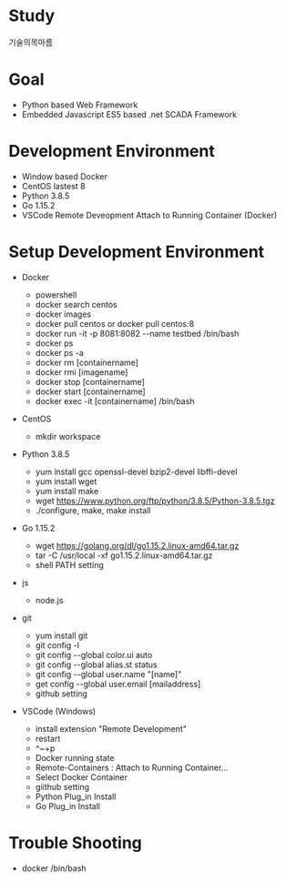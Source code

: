 # Study
기술의목마름
# Goal
- Python based Web Framework
- Embedded Javascript ES5 based .net SCADA Framework

# Development Environment
- Window based Docker
- CentOS lastest 8
- Python 3.8.5
- Go 1.15.2
- VSCode Remote Deveopment Attach to Running Container (Docker)

# Setup Development Environment
- Docker
  - powershell
  - docker search centos
  - docker images
  - docker pull centos or docker pull centos:8
  - docker run -it -p 8081:8082 --name testbed /bin/bash
  - docker ps
  - docker ps -a
  - docker rm [containername]
  - docker rmi [imagename]
  - docker stop [containername]
  - docker start [containername]
  - docker exec -it [containername] /bin/bash
  
- CentOS
  - mkdir workspace
  
- Python 3.8.5
  - yum install gcc openssl-devel bzip2-devel libffi-devel
  - yum install wget
  - yum install make
  - wget https://www.python.org/ftp/python/3.8.5/Python-3.8.5.tgz
  - ./configure, make, make install
  
- Go 1.15.2
  - wget https://golang.org/dl/go1.15.2.linux-amd64.tar.gz
  - tar -C /usr/local -xf go1.15.2.linux-amd64.tar.gz
  - shell PATH setting

- js
  - node.js
  
- git
  - yum install git
  - git config -l
  - git config --global color.ui auto
  - git config --global alias.st status
  - git config --global user.name "[name]"
  - get config --global user.email [mailaddress]
  - github setting
  
- VSCode (Windows)
  - install extension "Remote Development"
  - restart
  - ^~+p
  - Docker running state
  - Remote-Containers : Attach to Running Container...
  - Select Docker Container
  - giithub setting
  - Python Plug_in Install
  - Go Plug_in Install
  
# Trouble Shooting
- docker /bin/bash
